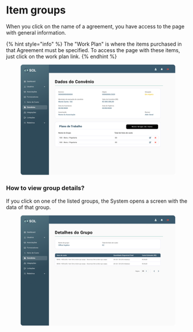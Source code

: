 # Item groups

When you click on the name of a agreement, you have access to the page with general information.

{% hint style="info" %}
The "Work Plan" is where the items purchased in that Agreement must be specified. To access the page with these items, just click on the work plan link.
{% endhint %}

<figure><img src="../../../../.gitbook/assets/Usuários de Convênios (1).png" alt=""><figcaption></figcaption></figure>

### How to view group details?

If you click on one of the listed groups, the System opens a screen with the data of that group.

<figure><img src="../../../../.gitbook/assets/Dados do grupo.png" alt=""><figcaption></figcaption></figure>
